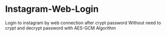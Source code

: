 # Instagram-Web-Login
Login to instagram by web connection after crypt password
Without need to crypt and decrypt password with AES-GCM Algorithm
